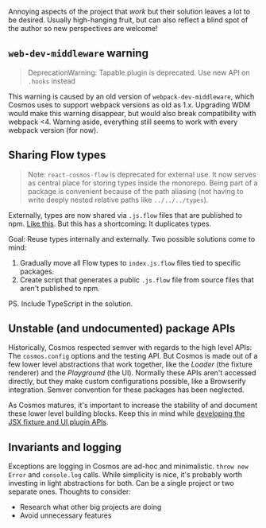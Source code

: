 Annoying aspects of the project that _work_ but their solution leaves a lot to be desired. Usually high-hanging fruit, but can also reflect a blind spot of the author so new perspectives are welcome!

## `web-dev-middleware` warning

> DeprecationWarning: Tapable.plugin is deprecated. Use new API on `.hooks` instead

This warning is caused by an old version of `webpack-dev-middleware`, which Cosmos uses to support webpack versions as old as 1.x. Upgrading WDM would make this warning disappear, but would also break compatibility with webpack <4. Warning aside, everything still seems to work with every webpack version (for now).

## Sharing Flow types

> Note: `react-cosmos-flow` is deprecated for external use. It now serves as central place for storing types inside the monorepo. Being part of a package is convenient because of the path aliasing (not having to write deeply nested relative paths like `../../../types`).

Externally, types are now shared via `.js.flow` files that are published to npm. [Like this](https://github.com/react-cosmos/react-cosmos/blob/87b2ddca6d97f492843a492e9604dffbf2bd48e2/packages/react-cosmos/index.js.flow). But this has a shortcoming: It duplicates types.

Goal: Reuse types internally and externally. Two possible solutions come to mind:

1. Gradually move all Flow types to `index.js.flow` files tied to specific packages.
2. Create script that generates a public `.js.flow` file from source files that aren't published to npm.

PS. Include TypeScript in the solution.

## Unstable (and undocumented) package APIs

Historically, Cosmos respected semver with regards to the high level APIs: The `cosmos.config` options and the testing API. But Cosmos is made out of a few lower level abstractions that work together, like the _Loader_ (the fixture renderer) and the _Playground_ (the UI). Normally these APIs aren't accessed directly, but they make custom configurations possible, like a Browserify integration. Semver convention for these packages has been neglected.

As Cosmos matures, it's important to increase the stability of and document these lower level building blocks. Keep this in mind while [developing the JSX fixture and UI plugin APIs](https://github.com/react-cosmos/react-cosmos/blob/87b2ddca6d97f492843a492e9604dffbf2bd48e2/TODO.md#roadmap-summer-of-cosmos).

## Invariants and logging

Exceptions are logging in Cosmos are ad-hoc and minimalistic. `throw new Error` and `console.log` calls. While simplicity is nice, it's probably worth investing in light abstractions for both. Can be a single project or two separate ones. Thoughts to consider:

- Research what other big projects are doing
- Avoid unnecessary features
